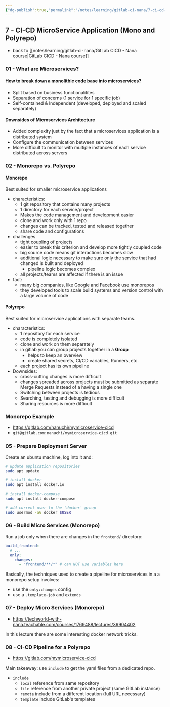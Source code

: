 ```yaml
---
{"dg-publish":true,"permalink":"/notes/learning/gitlab-ci-nana/7-ci-cd-micro-service-application-mono-and-polyrepo/","dgHomeLink":true,"dgPassFrontmatter":false,"dgShowBacklinks":true,"dgShowLocalGraph":true}
---
```


## 7 - CI-CD MicroService Application (Mono and Polyrepo)

- back to [[notes/learning/gitlab-ci-nana/GitLab CICD - Nana course|GitLab CICD - Nana course]]

### 01 - What are Microservices?

#### How to break down a monolithic code base into microservices?

- Split based on business functionalitites
- Separation of concerns (1 service for 1 specific job)
- Self-contained & Independent (developed, deployed and scaled separately)

#### Downsides of Microservices Architecture

- Added complexity just by the fact that a microservices application is a distributed system
- Configure the communication between services
- More difficult to monitor with multiple instances of each service distributed across servers


### 02 - Monorepo vs. Polyrepo

#### Monorepo

Best suited for smaller microservice applications

- characteristics:
    - 1 git repository that contains many projects
    - 1 directory for each service/project
    - Makes the code management and development easier
    - clone and work only with 1 repo
    - changes can be tracked, tested and released together
    - share code and configurations
- challenges
    - tight coupling of projects
    - easier to break this criterion and develop more tightly coupled code
    - big source code means git interactions becomes slow
    - additional logic necessary to make sure only the service that had changed is built and deployed
        - pipeline logic becomes complex
    - all projects/teams are affected if there is an issue
- fact:
  - many big companies, like Google and Facebook use monorepos
  - they developed tools to scale build systems and version control with a large volume of code

#### Polyrepo

Best suited for microservice applications with separate teams.

- characteristics:
    - 1 repository for each service
    - code is completely isolated
    - clone and work on them separately
    - in gitlab you can group projects together in a **Group**
        - helps to keep an overview
        - create shared secrets, CI/CD variables, Runners, etc.
    - each project has its own pipeline
- Downsides:
    - cross-cutting changes is more difficult
    - changes spreaded across projects must be submitted as separate Merge Requests instead of a having a single one
    - Switching between projects is tedious
    - Searching, testing and debugging is more difficult
    - Sharing resources is more difficult


### Monorepo Example

- <https://gitlab.com/nanuchi/mymicroservice-cicd>
- `git@gitlab.com:nanuchi/mymicroservice-cicd.git`

### 05 - Prepare Deployment Server

Create an ubuntu machine, log into it and:

```bash
# update application repositories
sudo apt update

# install docker
sudo apt install docker.io

# install docker-compose
sudo apt install docker-compose

# add current user to the 'docker' group
sudo usermod -aG docker $USER
```

### 06 - Build Micro Services (Monorepo)

Run a job only when there are changes in the `frontend/` directory:
```yaml
build_frontend:
  # ...
  only:
    changes:
      - "frontend/**/*" # can NOT use variables here
```

Basically, the techniques used to create a pipeline for microservices in a a monorepo setup involves:

- use the `only:changes` config
- use a `.template-job` and `extends`

### 07 - Deploy Micro Services (Monorepo)

- <https://techworld-with-nana.teachable.com/courses/1769488/lectures/39904402>

In this lecture there are some interesting docker network tricks.


### 08 - CI-CD Pipeline for a Polyrepo

- <https://gitlab.com/mymicroservice-cicd>

Main takeaway: use `include` to get the yaml files from a dedicated repo.

- `include`
    - `local` reference from same repository
    - `file` reference from another private project (same GitLab instance)
    - `remote` include from a different location (full URL necessary)
    - `template` include GitLab's templates
 
